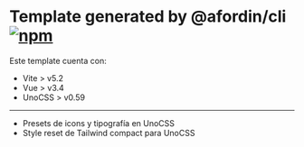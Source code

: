 # Template generated by @afordin/cli  [![npm](https://img.shields.io/npm/v/@afordin/cli)](https://npmjs.com/package/@afordin/cli)

Este template cuenta con:

- Vite > v5.2
- Vue > v3.4
- UnoCSS > v0.59

---

  - Presets de icons y tipografía en UnoCSS
  - Style reset de Tailwind compact para UnoCSS